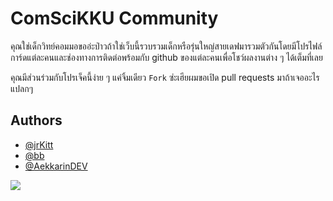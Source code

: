 # ComSciKKU Community

คุณใช่เด็กวิทย์คอมมอขออ่ะป่าวถ้าใช่เว็บนี้รวบรวมเด็กหรือรุ่นใหญ่สายเดฟมารวมตัวกันโดยมีโปรไฟล์การ์ดแต่ละคนและช่องทางการติดต่อพร้อมกับ github ของแต่ละคนเพื่อโชว์ผลงานต่าง ๆ ได้เต็มที่เลย

คุณมีส่วนร่วมกับโปรเจ็คนี้ง่าย ๆ แค่จิ้มเดียว `Fork` ซ่ะเฮียผมขอเปิด pull requests มาถ้าเจออะไรแปลกๆ

## Authors

- [@jrKitt](https://www.github.com/jrKitt)
- [@bb](https://github.com/B-bsw)
- [@AekkarinDEV](https://github.com/AekkarinDEV)

<img src="https://i.pinimg.com/736x/45/05/5f/45055fa20e629152b19d7aa50d554a43.jpg" />
